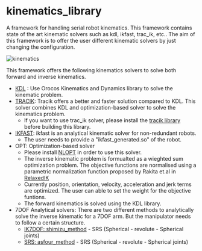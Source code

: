 kinematics_library
=============

A framework for handling serial robot kinematics. This framework contains state of the art kinematic solvers
such as kdl, ikfast, trac_ik, etc.. The aim of this framework is to offer the user different kinematic solvers by just changing the 
configuration.

![kinematics](/uploads/bd97749e843e88cdee295d0e0feea132/kinematics.png)

This framework offers the following kinematics solvers to solve both forward and inverse kinematics.
- [KDL](https://www.orocos.org/wiki/Kinematic_and_Dynamic_Solvers.html) : Use Orocos Kinematics and Dynamics library to solve the kinematic problem.
- [TRACIK](https://bitbucket.org/traclabs/trac_ik/src/master/): Tracik offers a better and faster solution compared to KDL. This solver combines KDL and optimization-based solver to solve the kinematics problem.
    - If you want to use trac_ik solver, please install the [tracik library](https://bitbucket.org/traclabs/trac_ik/src/master/) 
      before building this library.        
- [IKFAST](http://openrave.org/docs/0.8.2/openravepy/ikfast/): ikfast is an analytical kinematic solver for non-redundant robots.
    - The user needs to provide a "ikfast_generated.so" of the robot.
- OPT: Optimization-based solver
    - Please install [NLOPT](https://nlopt.readthedocs.io/en/latest/) in order to use this solver.
    - The inverse kinematic problem is formualted as a wieghted sum optimization problem. The objective functions are normalised using a 
      parametric normalization function proposed by Rakita et.al in [RelaxedIK](http://www.roboticsproceedings.org/rss14/p43.pdf)
    - Currently position, orientation, velocity, acceleration and jerk terms are optimized. The user can able to set the weight for
      the objective funtions.
    - The forward kinematics is solved using the KDL library.
- 7DOF Analytical solvers: There are two different methods to analytically solve the inverse kinematic for a 7DOF arm. But the manipulator needs to follow a certain structure.
    - [IK7DOF: shimizu_method](https://ieeexplore.ieee.org/document/4631505) - SRS (Spherical - revolute - Spherical joints)
    - [SRS: asfour_method](https://ieeexplore.ieee.org/document/1248841)  - SRS (Spherical - revolute - Spherical joints)





